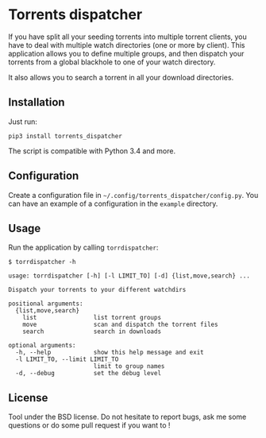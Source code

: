 Torrents dispatcher
===================

If you have split all your seeding torrents into multiple torrent clients, you
have to deal with multiple watch directories (one or more by client). This
application allows you to define multiple groups, and then dispatch your
torrents from a global blackhole to one of your watch directory.

It also allows you to search a torrent in all your download directories.

Installation
------------

Just run:

```
pip3 install torrents_dispatcher
```

The script is compatible with Python 3.4 and more.


Configuration
-------------

Create a configuration file in `~/.config/torrents_dispatcher/config.py`. You
can have an example of a configuration in the `example` directory.


Usage
-----

Run the application by calling `torrdispatcher`:

```
$ torrdispatcher -h

usage: torrdispatcher [-h] [-l LIMIT_TO] [-d] {list,move,search} ...

Dispatch your torrents to your different watchdirs

positional arguments:
  {list,move,search}
    list                list torrent groups
    move                scan and dispatch the torrent files
    search              search in downloads

optional arguments:
  -h, --help            show this help message and exit
  -l LIMIT_TO, --limit LIMIT_TO
                        limit to group names
  -d, --debug           set the debug level
```


License
-------

Tool under the BSD license. Do not hesitate to report bugs, ask me some
questions or do some pull request if you want to !
